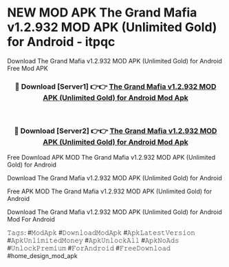 # NEW MOD APK The Grand Mafia v1.2.932 MOD APK (Unlimited Gold) for Android - itpqc
Download The Grand Mafia v1.2.932 MOD APK (Unlimited Gold) for Android Free Mod APK

<div align="center">
<h3>🔴 Download [Server1] 👉👉 <a href="https://apk-comot.site?title=The_Grand_Mafia_v1.2.932_MOD_APK_(Unlimited_Gold)_for_Android">The Grand Mafia v1.2.932 MOD APK (Unlimited Gold) for Android Mod Apk</a></h3><br>

<h3>🔴 Download [Server2] 👉👉 <a href="https://apk-comot.site?title=The_Grand_Mafia_v1.2.932_MOD_APK_(Unlimited_Gold)_for_Android">The Grand Mafia v1.2.932 MOD APK (Unlimited Gold) for Android Mod Apk</a></h3>
</div>


Free Download APK MOD The Grand Mafia v1.2.932 MOD APK (Unlimited Gold) for Android

Download The Grand Mafia v1.2.932 MOD APK (Unlimited Gold) for Android 

Free APK MOD The Grand Mafia v1.2.932 MOD APK (Unlimited Gold) for Android 

Download The Grand Mafia v1.2.932 MOD APK (Unlimited Gold) for Android Mod For Android

𝚃𝚊𝚐𝚜: #𝙼𝚘𝚍𝙰𝚙𝚔 #𝙳𝚘𝚠𝚗𝚕𝚘𝚊𝚍𝙼𝚘𝚍𝙰𝚙𝚔 #𝙰𝚙𝚔𝙻𝚊𝚝𝚎𝚜𝚝𝚅𝚎𝚛𝚜𝚒𝚘𝚗 #𝙰𝚙𝚔𝚄𝚗𝚕𝚒𝚖𝚒𝚝𝚎𝚍𝙼𝚘𝚗𝚎𝚢 #𝙰𝚙𝚔𝚄𝚗𝚕𝚘𝚌𝚔𝙰𝚕𝚕 #𝙰𝚙𝚔𝙽𝚘𝙰𝚍𝚜 #𝚄𝚗𝚕𝚘𝚌𝚔𝙿𝚛𝚎𝚖𝚒𝚞𝚖 #𝙵𝚘𝚛𝙰𝚗𝚍𝚛𝚘𝚒𝚍 #𝙵𝚛𝚎𝚎𝙳𝚘𝚠𝚗𝚕𝚘𝚊𝚍 #home_design_mod_apk